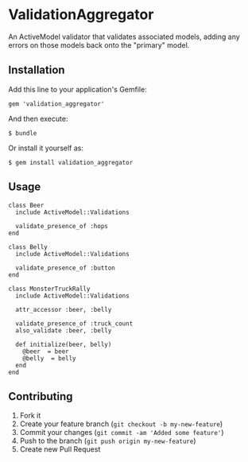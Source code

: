 # ValidationAggregator

An ActiveModel validator that validates associated models, adding any errors on those models back onto the "primary" model.

## Installation

Add this line to your application's Gemfile:

    gem 'validation_aggregator'

And then execute:

    $ bundle

Or install it yourself as:

    $ gem install validation_aggregator

## Usage

    class Beer
      include ActiveModel::Validations

      validate_presence_of :hops
    end

    class Belly
      include ActiveModel::Validations

      validate_presence_of :button
    end

    class MonsterTruckRally
      include ActiveModel::Validations

      attr_accessor :beer, :belly

      validate_presence_of :truck_count
      also_validate :beer, :belly

      def initialize(beer, belly)
        @beer  = beer
        @belly  = belly
      end
    end

## Contributing

1. Fork it
2. Create your feature branch (`git checkout -b my-new-feature`)
3. Commit your changes (`git commit -am 'Added some feature'`)
4. Push to the branch (`git push origin my-new-feature`)
5. Create new Pull Request

